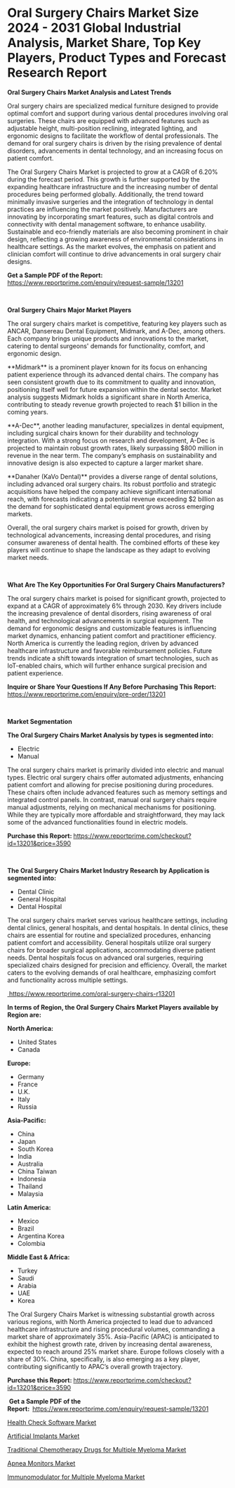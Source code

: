 <p><h1>Oral Surgery Chairs Market Size 2024 - 2031 Global Industrial Analysis, Market Share, Top Key Players, Product Types and Forecast Research Report</h1></p><p><strong>Oral Surgery Chairs Market Analysis and Latest Trends</strong></p>
<p><p>Oral surgery chairs are specialized medical furniture designed to provide optimal comfort and support during various dental procedures involving oral surgeries. These chairs are equipped with advanced features such as adjustable height, multi-position reclining, integrated lighting, and ergonomic designs to facilitate the workflow of dental professionals. The demand for oral surgery chairs is driven by the rising prevalence of dental disorders, advancements in dental technology, and an increasing focus on patient comfort.</p><p>The Oral Surgery Chairs Market is projected to grow at a CAGR of 6.20% during the forecast period. This growth is further supported by the expanding healthcare infrastructure and the increasing number of dental procedures being performed globally. Additionally, the trend toward minimally invasive surgeries and the integration of technology in dental practices are influencing the market positively. Manufacturers are innovating by incorporating smart features, such as digital controls and connectivity with dental management software, to enhance usability. Sustainable and eco-friendly materials are also becoming prominent in chair design, reflecting a growing awareness of environmental considerations in healthcare settings. As the market evolves, the emphasis on patient and clinician comfort will continue to drive advancements in oral surgery chair designs.</p></p>
<p><strong>Get a Sample PDF of the Report:&nbsp;</strong> <a href="https://www.reportprime.com/enquiry/request-sample/13201?utm_campaign=37&utm_medium=2&utm_source=Github&utm_content=ia&utm_term=25112024&utm_id=oral-surgery-chairs">https://www.reportprime.com/enquiry/request-sample/13201</a></p>
<p>&nbsp;</p>
<p><strong>Oral Surgery Chairs Major Market Players</strong></p>
<p><p>The oral surgery chairs market is competitive, featuring key players such as ANCAR, Dansereau Dental Equipment, Midmark, and A-Dec, among others. Each company brings unique products and innovations to the market, catering to dental surgeons' demands for functionality, comfort, and ergonomic design.</p><p>**Midmark** is a prominent player known for its focus on enhancing patient experience through its advanced dental chairs. The company has seen consistent growth due to its commitment to quality and innovation, positioning itself well for future expansion within the dental sector. Market analysis suggests Midmark holds a significant share in North America, contributing to steady revenue growth projected to reach $1 billion in the coming years.</p><p>**A-Dec**, another leading manufacturer, specializes in dental equipment, including surgical chairs known for their durability and technology integration. With a strong focus on research and development, A-Dec is projected to maintain robust growth rates, likely surpassing $800 million in revenue in the near term. The company’s emphasis on sustainability and innovative design is also expected to capture a larger market share.</p><p>**Danaher (KaVo Dental)** provides a diverse range of dental solutions, including advanced oral surgery chairs. Its robust portfolio and strategic acquisitions have helped the company achieve significant international reach, with forecasts indicating a potential revenue exceeding $2 billion as the demand for sophisticated dental equipment grows across emerging markets.</p><p>Overall, the oral surgery chairs market is poised for growth, driven by technological advancements, increasing dental procedures, and rising consumer awareness of dental health. The combined efforts of these key players will continue to shape the landscape as they adapt to evolving market needs.</p></p>
<p>&nbsp;</p>
<p><strong>What Are The Key Opportunities For Oral Surgery Chairs Manufacturers?</strong></p>
<p><p>The oral surgery chairs market is poised for significant growth, projected to expand at a CAGR of approximately 6% through 2030. Key drivers include the increasing prevalence of dental disorders, rising awareness of oral health, and technological advancements in surgical equipment. The demand for ergonomic designs and customizable features is influencing market dynamics, enhancing patient comfort and practitioner efficiency. North America is currently the leading region, driven by advanced healthcare infrastructure and favorable reimbursement policies. Future trends indicate a shift towards integration of smart technologies, such as IoT-enabled chairs, which will further enhance surgical precision and patient experience.</p></p>
<p><strong>Inquire or Share Your Questions If Any Before Purchasing This Report:</strong> <a href="https://www.reportprime.com/enquiry/pre-order/13201?utm_campaign=37&utm_medium=2&utm_source=Github&utm_content=ia&utm_term=25112024&utm_id=oral-surgery-chairs">https://www.reportprime.com/enquiry/pre-order/13201</a></p>
<p>&nbsp;</p>
<p><strong>Market Segmentation</strong></p>
<p><strong>The Oral Surgery Chairs Market Analysis by types is segmented into:</strong></p>
<p><ul><li>Electric</li><li>Manual</li></ul></p>
<p><p>The oral surgery chairs market is primarily divided into electric and manual types. Electric oral surgery chairs offer automated adjustments, enhancing patient comfort and allowing for precise positioning during procedures. These chairs often include advanced features such as memory settings and integrated control panels. In contrast, manual oral surgery chairs require manual adjustments, relying on mechanical mechanisms for positioning. While they are typically more affordable and straightforward, they may lack some of the advanced functionalities found in electric models.</p></p>
<p><strong>Purchase this Report:&nbsp;</strong><a href="https://www.reportprime.com/checkout?id=13201&price=3590&utm_campaign=37&utm_medium=2&utm_source=Github&utm_content=ia&utm_term=25112024&utm_id=oral-surgery-chairs">https://www.reportprime.com/checkout?id=13201&price=3590</a></p>
<p>&nbsp;</p>
<p><strong>The Oral Surgery Chairs Market Industry Research by Application is segmented into:</strong></p>
<p><ul><li>Dental Clinic</li><li>General Hospital</li><li>Dental Hospital</li></ul></p>
<p><p>The oral surgery chairs market serves various healthcare settings, including dental clinics, general hospitals, and dental hospitals. In dental clinics, these chairs are essential for routine and specialized procedures, enhancing patient comfort and accessibility. General hospitals utilize oral surgery chairs for broader surgical applications, accommodating diverse patient needs. Dental hospitals focus on advanced oral surgeries, requiring specialized chairs designed for precision and efficiency. Overall, the market caters to the evolving demands of oral healthcare, emphasizing comfort and functionality across multiple settings.</p></p>
<p><a href="https://www.reportprime.com/oral-surgery-chairs-r13201?utm_campaign=37&utm_medium=2&utm_source=Github&utm_content=ia&utm_term=25112024&utm_id=oral-surgery-chairs">&nbsp;https://www.reportprime.com/oral-surgery-chairs-r13201</a></p>
<p><strong>In terms of Region, the Oral Surgery Chairs Market Players available by Region are:</strong></p>
<p>
    <p> <strong> North America: </strong>
        <ul>
            <li>United States</li>
            <li>Canada</li>
        </ul>
        </p> 
    <p> <strong> Europe: </strong>
        <ul>
            <li>Germany</li>
            <li>France</li>
            <li>U.K.</li>
            <li>Italy</li>
            <li>Russia</li>
        </ul>
        </p> 
    <p> <strong> Asia-Pacific: </strong>
        <ul>
            <li>China</li>
            <li>Japan</li>
            <li>South Korea</li>
            <li>India</li>
            <li>Australia</li>
            <li>China Taiwan</li>
            <li>Indonesia</li>
            <li>Thailand</li>
            <li>Malaysia</li>
        </ul>
        </p> 
    <p> <strong> Latin America: </strong>
        <ul>
            <li>Mexico</li>
            <li>Brazil</li>
            <li>Argentina Korea</li>
            <li>Colombia</li>
        </ul>
        </p> 
    <p> <strong> Middle East & Africa: </strong>
        <ul>
            <li>Turkey</li>
            <li>Saudi</li>
            <li>Arabia</li>
            <li>UAE</li>
            <li>Korea</li>
        </ul>
    </p>
    </p>
<p><p>The Oral Surgery Chairs Market is witnessing substantial growth across various regions, with North America projected to lead due to advanced healthcare infrastructure and rising procedural volumes, commanding a market share of approximately 35%. Asia-Pacific (APAC) is anticipated to exhibit the highest growth rate, driven by increasing dental awareness, expected to reach around 25% market share. Europe follows closely with a share of 30%. China, specifically, is also emerging as a key player, contributing significantly to APAC’s overall growth trajectory.</p></p>
<p><strong>Purchase this Report: </strong><a href="https://www.reportprime.com/checkout?id=13201&price=3590&utm_campaign=37&utm_medium=2&utm_source=Github&utm_content=ia&utm_term=25112024&utm_id=oral-surgery-chairs">https://www.reportprime.com/checkout?id=13201&price=3590</a></p>
<p>&nbsp;<strong>Get a Sample PDF of the Report:&nbsp;&nbsp;</strong><a href="https://www.reportprime.com/enquiry/request-sample/13201?utm_campaign=37&utm_medium=2&utm_source=Github&utm_content=ia&utm_term=25112024&utm_id=oral-surgery-chairs">https://www.reportprime.com/enquiry/request-sample/13201</a></p>
<p><strong></strong></p>
<p><p><a href="https://www.linkedin.com/pulse/exploring-117-growth-health-check-software-market-2031-egqyf?utm_campaign=37&utm_medium=2&utm_source=Github&utm_content=ia&utm_term=25112024&utm_id=oral-surgery-chairs">Health Check Software Market</a></p><p><a href="https://github.com/tamvrosiya/Market-Research-Report-List-6/blob/main/artificial-implants-market.md?utm_campaign=37&utm_medium=2&utm_source=Github&utm_content=ia&utm_term=25112024&utm_id=oral-surgery-chairs">Artificial Implants Market</a></p><p><a href="https://issuu.com/reportprime-2/docs/traditional-chemotherapy-drugs-for-_727ef166a12431?utm_campaign=37&utm_medium=2&utm_source=Github&utm_content=ia&utm_term=25112024&utm_id=oral-surgery-chairs">Traditional Chemotherapy Drugs for Multiple Myeloma Market</a></p><p><a href="https://github.com/SanjidaKhan901/Market-Research-Report-List-1/blob/main/apnea-monitors-market.md?utm_campaign=37&utm_medium=2&utm_source=Github&utm_content=ia&utm_term=25112024&utm_id=oral-surgery-chairs">Apnea Monitors Market</a></p><p><a href="https://issuu.com/reportprime-2/docs/immunomodulator-for-multiple-myelom_78188bc41343dd?utm_campaign=37&utm_medium=2&utm_source=Github&utm_content=ia&utm_term=25112024&utm_id=oral-surgery-chairs">Immunomodulator for Multiple Myeloma Market</a></p></p>